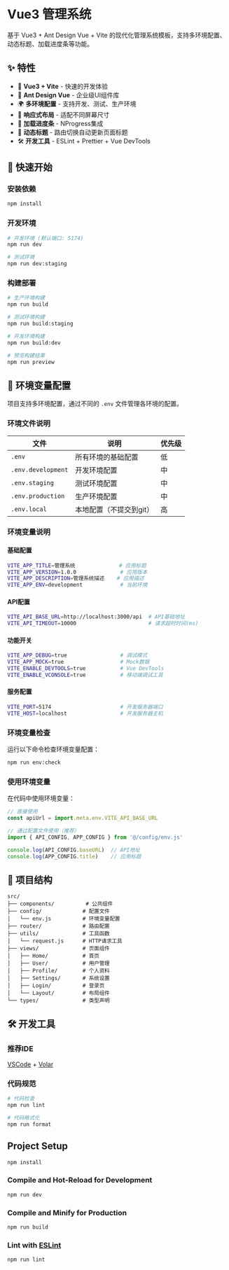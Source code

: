 # Vue3 管理系统

基于 Vue3 + Ant Design Vue + Vite 的现代化管理系统模板，支持多环境配置、动态标题、加载进度条等功能。

## ✨ 特性

- 🚀 **Vue3 + Vite** - 快速的开发体验
- 🎨 **Ant Design Vue** - 企业级UI组件库
- 🌍 **多环境配置** - 支持开发、测试、生产环境
- 📱 **响应式布局** - 适配不同屏幕尺寸
- 🔄 **加载进度条** - NProgress集成
- 📝 **动态标题** - 路由切换自动更新页面标题
- 🛠️ **开发工具** - ESLint + Prettier + Vue DevTools

## 🚀 快速开始

### 安装依赖

```bash
npm install
```

### 开发环境

```bash
# 开发环境 (默认端口: 5174)
npm run dev

# 测试环境
npm run dev:staging
```

### 构建部署

```bash
# 生产环境构建
npm run build

# 测试环境构建
npm run build:staging

# 开发环境构建
npm run build:dev

# 预览构建结果
npm run preview
```

## 🔧 环境变量配置

项目支持多环境配置，通过不同的 `.env` 文件管理各环境的配置。

### 环境文件说明

| 文件 | 说明 | 优先级 |
|------|------|--------|
| `.env` | 所有环境的基础配置 | 低 |
| `.env.development` | 开发环境配置 | 中 |
| `.env.staging` | 测试环境配置 | 中 |
| `.env.production` | 生产环境配置 | 中 |
| `.env.local` | 本地配置（不提交到git） | 高 |

### 环境变量说明

#### 基础配置
```bash
VITE_APP_TITLE=管理系统              # 应用标题
VITE_APP_VERSION=1.0.0              # 应用版本
VITE_APP_DESCRIPTION=管理系统描述    # 应用描述
VITE_APP_ENV=development            # 当前环境
```

#### API配置
```bash
VITE_API_BASE_URL=http://localhost:3000/api  # API基础地址
VITE_API_TIMEOUT=10000                       # 请求超时时间(ms)
```

#### 功能开关
```bash
VITE_APP_DEBUG=true                 # 调试模式
VITE_APP_MOCK=true                  # Mock数据
VITE_ENABLE_DEVTOOLS=true           # Vue DevTools
VITE_ENABLE_VCONSOLE=true           # 移动端调试工具
```

#### 服务配置
```bash
VITE_PORT=5174                      # 开发服务器端口
VITE_HOST=localhost                 # 开发服务器主机
```

### 环境变量检查

运行以下命令检查环境变量配置：

```bash
npm run env:check
```

### 使用环境变量

在代码中使用环境变量：

```javascript
// 直接使用
const apiUrl = import.meta.env.VITE_API_BASE_URL

// 通过配置文件使用（推荐）
import { API_CONFIG, APP_CONFIG } from '@/config/env.js'

console.log(API_CONFIG.baseURL)  // API地址
console.log(APP_CONFIG.title)    // 应用标题
```

## 📁 项目结构

```
src/
├── components/          # 公共组件
├── config/             # 配置文件
│   └── env.js          # 环境变量配置
├── router/             # 路由配置
├── utils/              # 工具函数
│   └── request.js      # HTTP请求工具
├── views/              # 页面组件
│   ├── Home/           # 首页
│   ├── User/           # 用户管理
│   ├── Profile/        # 个人资料
│   ├── Settings/       # 系统设置
│   ├── Login/          # 登录页
│   └── Layout/         # 布局组件
└── types/              # 类型声明
```

## 🛠️ 开发工具

### 推荐IDE

[VSCode](https://code.visualstudio.com/) + [Volar](https://marketplace.visualstudio.com/items?itemName=Vue.volar)

### 代码规范

```bash
# 代码检查
npm run lint

# 代码格式化
npm run format
```

## Project Setup

```sh
npm install
```

### Compile and Hot-Reload for Development

```sh
npm run dev
```

### Compile and Minify for Production

```sh
npm run build
```

### Lint with [ESLint](https://eslint.org/)

```sh
npm run lint
```
